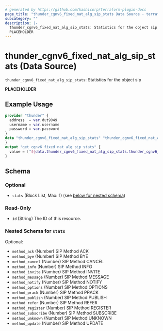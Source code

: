 ```yaml
---
# generated by https://github.com/hashicorp/terraform-plugin-docs
page_title: "thunder_cgnv6_fixed_nat_alg_sip_stats Data Source - terraform-provider-thunder"
subcategory: ""
description: |-
  thunder_cgnv6_fixed_nat_alg_sip_stats: Statistics for the object sip
  PLACEHOLDER
---
```


# thunder_cgnv6_fixed_nat_alg_sip_stats (Data Source)

`thunder_cgnv6_fixed_nat_alg_sip_stats`: Statistics for the object sip

__PLACEHOLDER__

## Example Usage

```terraform
provider "thunder" {
  address  = var.dut9049
  username = var.username
  password = var.password
}
data "thunder_cgnv6_fixed_nat_alg_sip_stats" "thunder_cgnv6_fixed_nat_alg_sip_stats" {
}
output "get_cgnv6_fixed_nat_alg_sip_stats" {
  value = ["${data.thunder_cgnv6_fixed_nat_alg_sip_stats.thunder_cgnv6_fixed_nat_alg_sip_stats}"]
}
```

<!-- schema generated by tfplugindocs -->
## Schema

### Optional

- `stats` (Block List, Max: 1) (see [below for nested schema](#nestedblock--stats))

### Read-Only

- `id` (String) The ID of this resource.

<a id="nestedblock--stats"></a>
### Nested Schema for `stats`

Optional:

- `method_ack` (Number) SIP Method ACK
- `method_bye` (Number) SIP Method BYE
- `method_cancel` (Number) SIP Method CANCEL
- `method_info` (Number) SIP Method INFO
- `method_invite` (Number) SIP Method INVITE
- `method_message` (Number) SIP Method MESSAGE
- `method_notify` (Number) SIP Method NOTIFY
- `method_options` (Number) SIP Method OPTIONS
- `method_prack` (Number) SIP Method PRACK
- `method_publish` (Number) SIP Method PUBLISH
- `method_refer` (Number) SIP Method REFER
- `method_register` (Number) SIP Method REGISTER
- `method_subscribe` (Number) SIP Method SUBSCRIBE
- `method_unknown` (Number) SIP Method UNKNOWN
- `method_update` (Number) SIP Method UPDATE


